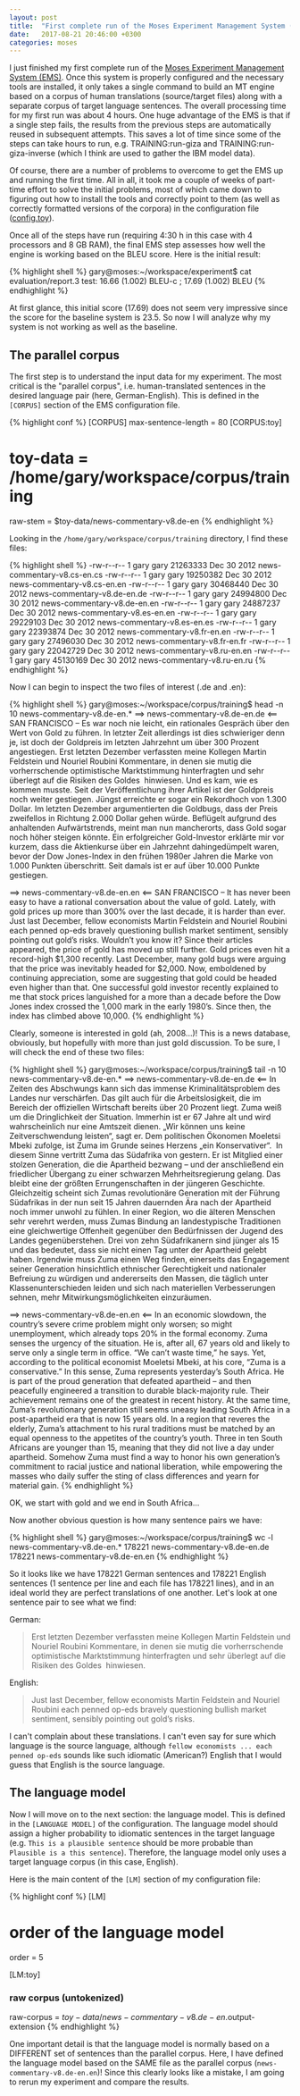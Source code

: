 ```yaml
---
layout: post
title:  "First complete run of the Moses Experiment Management System (EMS)"
date:   2017-08-21 20:46:00 +0300
categories: moses
---
```

I just finished my first complete run of the [Moses Experiment Management System (EMS)](http://www.statmt.org/moses/?n=FactoredTraining.EMS). Once this system is properly configured and the necessary tools are installed, it only takes a single command to build an MT engine based on a corpus of human translations (source/target files) along with a separate corpus of target language sentences. The overall processing time for my first run was about 4 hours. One huge advantage of the EMS is that if a single step fails, the results from the previous steps are automatically reused in subsequent attempts. This saves a lot of time since some of the steps can take hours to run, e.g. TRAINING:run-giza and TRAINING:run-giza-inverse (which I think are used to gather the IBM model data).

Of course, there are a number of problems to overcome to get the EMS up and running the first time. All in all, it took me a couple of weeks of part-time effort to solve the initial problems, most of which came down to figuring out how to install the tools and correctly point to them (as well as correctly formatted versions of the corpora) in the configuration file ([config.toy]((/assets/misc/config.toy))).

Once all of the steps have run (requiring 4:30 h in this case with 4 processors and 8 GB RAM), the final EMS step assesses how well the engine is working based on the BLEU score. Here is the initial result:

{% highlight shell %}
gary@moses:~/workspace/experiment$ cat evaluation/report.3
test: 16.66 (1.002) BLEU-c ; 17.69 (1.002) BLEU
{% endhighlight %}

At first glance, this initial score (17.69) does not seem very impressive since the score for the baseline system is 23.5. So now I will analyze why my system is not working as well as the baseline.

## The parallel corpus

The first step is to understand the input data for my experiment. The most critical is the "parallel corpus", i.e. human-translated sentences in the desired language pair (here, German-English). This is defined in the `[CORPUS]` section of the EMS configuration file.

{% highlight conf %}
[CORPUS]
max-sentence-length = 80
[CORPUS:toy]
# toy-data = /home/gary/workspace/corpus/training
raw-stem = $toy-data/news-commentary-v8.de-en 
{% endhighlight %}

Looking in the `/home/gary/workspace/corpus/training` directory, I find these files:

{% highlight shell %}
-rw-r--r-- 1 gary gary 21263333 Dec 30  2012 news-commentary-v8.cs-en.cs
-rw-r--r-- 1 gary gary 19250382 Dec 30  2012 news-commentary-v8.cs-en.en
-rw-r--r-- 1 gary gary 30468440 Dec 30  2012 news-commentary-v8.de-en.de
-rw-r--r-- 1 gary gary 24994800 Dec 30  2012 news-commentary-v8.de-en.en
-rw-r--r-- 1 gary gary 24887237 Dec 30  2012 news-commentary-v8.es-en.en
-rw-r--r-- 1 gary gary 29229103 Dec 30  2012 news-commentary-v8.es-en.es
-rw-r--r-- 1 gary gary 22393874 Dec 30  2012 news-commentary-v8.fr-en.en
-rw-r--r-- 1 gary gary 27496030 Dec 30  2012 news-commentary-v8.fr-en.fr
-rw-r--r-- 1 gary gary 22042729 Dec 30  2012 news-commentary-v8.ru-en.en
-rw-r--r-- 1 gary gary 45130169 Dec 30  2012 news-commentary-v8.ru-en.ru
{% endhighlight %}

Now I can begin to inspect the two files of interest (.de and .en):

{% highlight shell %}
gary@moses:~/workspace/corpus/training$ head -n 10 news-commentary-v8.de-en.*
==> news-commentary-v8.de-en.de <==
SAN FRANCISCO – Es war noch nie leicht, ein rationales Gespräch über den Wert von Gold zu führen.
In letzter Zeit allerdings ist dies schwieriger denn je, ist doch der Goldpreis im letzten Jahrzehnt um über 300 Prozent angestiegen.
Erst letzten Dezember verfassten meine Kollegen Martin Feldstein und Nouriel Roubini Kommentare, in denen sie mutig die vorherrschende optimistische Marktstimmung hinterfragten und sehr überlegt auf die Risiken des Goldes  hinwiesen.
Und es kam, wie es kommen musste.
Seit der Veröffentlichung ihrer Artikel ist der Goldpreis noch weiter gestiegen.
Jüngst erreichte er sogar ein Rekordhoch von 1.300 Dollar.
Im letzten Dezember argumentierten die Goldbugs, dass der Preis zweifellos in Richtung 2.000 Dollar gehen würde.
Beflügelt aufgrund des anhaltenden Aufwärtstrends, meint man nun mancherorts, dass Gold sogar noch höher steigen könnte.
Ein erfolgreicher Gold-Investor erklärte mir vor kurzem, dass die Aktienkurse über ein Jahrzehnt dahingedümpelt waren, bevor der Dow Jones-Index in den frühen 1980er Jahren die Marke von 1.000 Punkten überschritt.
Seit damals ist er auf über 10.000 Punkte gestiegen.

==> news-commentary-v8.de-en.en <==
SAN FRANCISCO – It has never been easy to have a rational conversation about the value of gold.
Lately, with gold prices up more than 300% over the last decade, it is harder than ever.
Just last December, fellow economists Martin Feldstein and Nouriel Roubini each penned op-eds bravely questioning bullish market sentiment, sensibly pointing out gold’s risks.
Wouldn’t you know it?
Since their articles appeared, the price of gold has moved up still further.
Gold prices even hit a record-high $1,300 recently.
Last December, many gold bugs were arguing that the price was inevitably headed for $2,000.
Now, emboldened by continuing appreciation, some are suggesting that gold could be headed even higher than that.
One successful gold investor recently explained to me that stock prices languished for a more than a decade before the Dow Jones index crossed the 1,000 mark in the early 1980’s.
Since then, the index has climbed above 10,000.
{% endhighlight %}

Clearly, someone is interested in gold (ah, 2008...)! This is a news database, obviously, but hopefully with more than just gold discussion. To be sure, I will check the end of these two files:

{% highlight shell %}
gary@moses:~/workspace/corpus/training$ tail -n 10 news-commentary-v8.de-en.*
==> news-commentary-v8.de-en.de <==
In Zeiten des Abschwungs kann sich das immense Kriminalitätsproblem des Landes nur verschärfen. Das gilt auch für die Arbeitslosigkeit, die im Bereich der offiziellen Wirtschaft bereits über 20 Prozent liegt.
Zuma weiß um die Dringlichkeit der Situation.
Immerhin ist er 67 Jahre alt und wird wahrscheinlich nur eine Amtszeit dienen. „Wir können uns keine Zeitverschwendung leisten“, sagt er.
Dem politischen Ökonomen Moeletsi Mbeki zufolge, ist Zuma im Grunde seines Herzens „ein Konservativer“.  In diesem Sinne vertritt Zuma das Südafrika von gestern.
Er ist Mitglied einer stolzen Generation, die die Apartheid bezwang – und der anschließend ein friedlicher Übergang zu einer schwarzen Mehrheitsregierung gelang.
Das bleibt eine der größten Errungenschaften in der jüngeren Geschichte.
Gleichzeitig scheint sich Zumas revolutionäre Generation mit der Führung Südafrikas in der nun seit 15 Jahren dauernden Ära nach der Apartheid noch immer unwohl zu fühlen.
In einer Region, wo die älteren Menschen sehr verehrt werden, muss Zumas Bindung an landestypische Traditionen eine gleichwertige Offenheit gegenüber den Bedürfnissen der Jugend des Landes gegenüberstehen.
Drei von zehn Südafrikanern sind jünger als 15 und das bedeutet, dass sie nicht einen Tag unter der Apartheid gelebt haben.
Irgendwie muss Zuma einen Weg finden, einerseits das Engagement seiner Generation hinsichtlich ethnischer Gerechtigkeit und nationaler Befreiung zu würdigen und andererseits den Massen, die täglich unter Klassenunterschieden leiden und sich nach materiellen Verbesserungen sehnen, mehr Mitwirkungsmöglichkeiten einzuräumen.

==> news-commentary-v8.de-en.en <==
In an economic slowdown, the country’s severe crime problem might only worsen; so might unemployment, which already tops 20% in the formal economy.
Zuma senses the urgency of the situation.
He is, after all, 67 years old and likely to serve only a single term in office. “We can’t waste time,” he says.
Yet, according to the political economist Moeletsi Mbeki, at his core, “Zuma is a conservative.” In this sense, Zuma represents yesterday’s South Africa.
He is part of the proud generation that defeated apartheid – and then peacefully engineered a transition to durable black-majority rule.
Their achievement remains one of the greatest in recent history.
At the same time, Zuma’s revolutionary generation still seems uneasy leading South Africa in a post-apartheid era that is now 15 years old.
In a region that reveres the elderly, Zuma’s attachment to his rural traditions must be matched by an equal openness to the appetites of the country’s youth.
Three in ten South Africans are younger than 15, meaning that they did not live a day under apartheid.
Somehow Zuma must find a way to honor his own generation’s commitment to racial justice and national liberation, while empowering the masses who daily suffer the sting of class differences and yearn for material gain.
{% endhighlight %}

OK, we start with gold and we end in South Africa... 

Now another obvious question is how many sentence pairs we have:

{% highlight shell %}
gary@moses:~/workspace/corpus/training$ wc -l news-commentary-v8.de-en.*
  178221 news-commentary-v8.de-en.de
  178221 news-commentary-v8.de-en.en
{% endhighlight %}

So it looks like we have 178221 German sentences and 178221 English sentences (1 sentence per line and each file has 178221 lines), and in an ideal world they are perfect translations of one another. Let's look at one sentence pair to see what we find:

German: 
> Erst letzten Dezember verfassten meine Kollegen Martin Feldstein und Nouriel Roubini Kommentare, in denen sie mutig die vorherrschende optimistische Marktstimmung hinterfragten und sehr überlegt auf die Risiken des Goldes  hinwiesen.

English: 
> Just last December, fellow economists Martin Feldstein and Nouriel Roubini each penned op-eds bravely questioning bullish market sentiment, sensibly pointing out gold’s risks.

I can't complain about these translations. I can't even say for sure which language is the source language, although `fellow economists ... each penned op-eds` sounds like such idiomatic (American?) English that I would guess that English is the source language.

## The language model

Now I will move on to the next section: the language model. This is defined in the `[LANGUAGE MODEL]` of the configuration. The language model should assign a higher probability to idiomatic sentences in the target language (e.g. `This is a plausible sentence` should be more probable than `Plausible is a this sentence`). Therefore, the language model only uses a target language corpus (in this case, English).

Here is the main content of the `[LM]` section of my configuration file:

{% highlight conf %}
[LM]
# order of the language model
order = 5

[LM:toy]
### raw corpus (untokenized)
raw-corpus = $toy-data/news-commentary-v8.de-en.$output-extension
{% endhighlight %}

One important detail is that the language model is normally based on a DIFFERENT set of sentences than the parallel corpus. Here, I have defined the language model based on the SAME file as the parallel corpus (`news-commentary-v8.de-en.en`)! Since this clearly looks like a mistake, I am going to rerun my experiment and compare the results.
